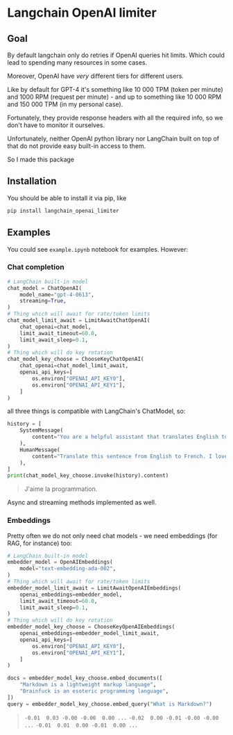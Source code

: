 # Langchain OpenAI limiter

## Goal

By default langchain only do retries if OpenAI queries hit limits. Which could lead to spending many resources in some cases.

Moreover, OpenAI have *very* different tiers for different users.

Like by default for GPT-4 it's something like 10 000 TPM (token per minute) and 1000 RPM (request per minute) - and up to something like 10 000 RPM and 150 000 TPM (in my personal case).

Fortunately, they provide response headers with all the required info, so we don't have to monitor it ourselves.

Unfortunately, neither OpenAI python library nor LangChain built on top of that do not provide easy built-in access to them.

So I made this package

## Installation

You should be able to install it via pip, like
```bash
pip install langchain_openai_limiter
```

## Examples
You could see `example.ipynb` notebook for examples. However:

### Chat completion

```python
# LangChain built-in model
chat_model = ChatOpenAI(
    model_name="gpt-4-0613",
    streaming=True,
)
# Thing which will await for rate/token limits
chat_model_limit_await = LimitAwaitChatOpenAI(
    chat_openai=chat_model,
    limit_await_timeout=60.0,
    limit_await_sleep=0.1,
)
# Thing which will do key rotation
chat_model_key_choose = ChooseKeyChatOpenAI(
    chat_openai=chat_model_limit_await,
    openai_api_keys=[
        os.environ["OPENAI_API_KEY0"],
        os.environ["OPENAI_API_KEY1"],
    ]
)
```
all three things is compatible with LangChain's ChatModel, so:
```python
history = [
    SystemMessage(
        content="You are a helpful assistant that translates English to French."
    ),
    HumanMessage(
        content="Translate this sentence from English to French. I love programming."
    ),
]
print(chat_model_key_choose.invoke(history).content)
```
> J'aime la programmation.

Async and streaming methods implemented as well.

### Embeddings

Pretty often we do not only need chat models - we need embeddings (for RAG, for instance) too:

```python
# LangChain built-in model
embedder_model = OpenAIEmbeddings(
    model="text-embedding-ada-002",
)
# Thing which will await for rate/token limits
embedder_model_limit_await = LimitAwaitOpenAIEmbeddings(
    openai_embeddings=embedder_model,
    limit_await_timeout=60.0,
    limit_await_sleep=0.1,
)
# Thing which will do key rotation
embedder_model_key_choose = ChooseKeyOpenAIEmbeddings(
    openai_embeddings=embedder_model_limit_await,
    openai_api_keys=[
        os.environ["OPENAI_API_KEY0"],
        os.environ["OPENAI_API_KEY1"],
    ]
)
```

```python
docs = embedder_model_key_choose.embed_documents([
    "Markdown is a lightweight markup language",
    "Brainfuck is an esoteric programming language",
])
query = embedder_model_key_choose.embed_query("What is Markdown?")
```

> `-0.01  0.03 -0.00 -0.00  0.00 ...`
> `-0.02  0.00 -0.01 -0.00 -0.00 ...`
> `-0.01  0.01  0.00 -0.01  0.00 ...`
